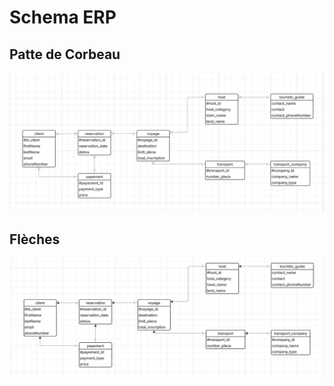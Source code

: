<h1>Schema ERP</h1>

<h2>Patte de Corbeau</h2>
<img src="../../images/ERP/corbeau.png">

<h2>Flèches</h2>
<img src="../../images/ERP/fleches.png">
